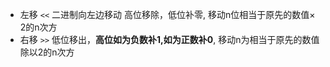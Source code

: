 - 左移 ```<<``` 二进制向左边移动 高位移除，低位补零, 移动n位相当于原先的数值× 2的n次方 
- 右移 ```>>``` 低位移出，**高位如为负数补1,如为正数补0**, 移动n为相当于原先的数值除以2的n次方

